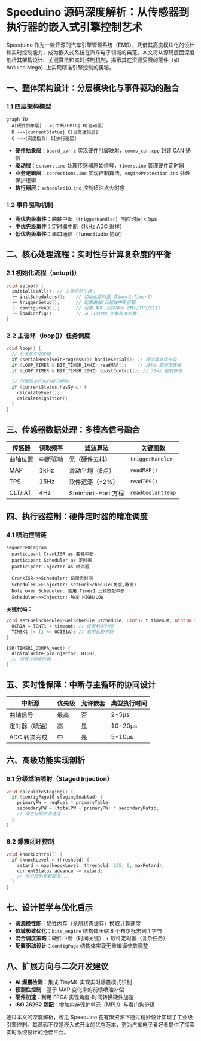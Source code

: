 # Speeduino 源码深度解析：从传感器到执行器的嵌入式引擎控制艺术

Speeduino 作为一款开源的汽车引擎管理系统（EMS），凭借其高度模块化的设计和实时控制能力，成为嵌入式系统在汽车电子领域的典范。本文将从源码层面深度剖析其架构设计、关键算法和实时控制机制，揭示其在资源受限的硬件（如 Arduino Mega）上实现精准引擎控制的奥秘。

## 一、整体架构设计：分层模块化与事件驱动的融合

### 1.1 四层架构模型

```mermaid
graph TD
  A[硬件抽象层] -->|中断/GPIO| B[驱动层]
  B -->|currentStatus| C[业务逻辑层]
  C -->|调度指令| D[执行器层]
```

- **硬件抽象层**：`board_avr.c` 实现硬件引脚映射，`comms_can.cpp` 封装 CAN 通信
- **驱动层**：`sensors.ino` 处理传感器原始信号，`timers.ino` 管理硬件定时器
- **业务逻辑层**：`corrections.ino` 实现控制算法，`engineProtection.ino` 处理保护逻辑
- **执行器层**：`scheduledIO.ino` 控制喷油点火时序

### 1.2 事件驱动机制

- **高优先级事件**：曲轴中断（`triggerHandler`）响应时间 < 5μs
- **中优先级事件**：定时器中断（1kHz ADC 采样）
- **低优先级事件**：串口通信（TunerStudio 协议）

## 二、核心处理流程：实时性与计算复杂度的平衡

### 2.1 初始化流程（setup()）

```cpp
void setup() {
  initialiseAll(); // 关键初始化链：
  ├─ initSchedulers();    // 初始化定时器（Timer3/Timer4）
  ├─ triggerSetup();      // 配置曲轴/凸轮轴中断引脚
  ├─ configureADC();      // 设置 ADC 采样序列（MAP/TPS/CLT）
  └─ loadConfig();        // 从 EEPROM 加载校准参数
}
```

### 2.2 主循环（loop()）任务调度

```cpp
void loop() {
  // 任务优先级管理
  if (serialReceiveInProgress()) handleSerial(); // 通信最高优先级
  if (LOOP_TIMER & BIT_TIMER_1KHZ) readMAP();    // 1kHz 高频传感器
  if (LOOP_TIMER & BIT_TIMER_30HZ) boostControl(); // 30Hz 控制算法
  
  // 引擎同步后执行核心控制
  if (currentStatus.hasSync) {
    calculateFuel();
    calculateIgnition();
  }
}
```

## 三、传感器数据处理：多模态信号融合

| 传感器 | 读取频率 | 滤波算法 | 关键函数 |
|--------|---------|---------|---------|
| 曲轴位置 | 中断驱动 | 无（硬件去抖） | `triggerHandler` |
| MAP | 1kHz | 滑动平均（8点） | `readMAP()` |
| TPS | 15Hz | 软件迟滞（±2%） | `readTPS()` |
| CLT/IAT | 4Hz | Steinhart-Hart 方程 | `readCoolantTemp` |

## 四、执行器控制：硬件定时器的精准调度

### 4.1 喷油控制链

```mermaid
sequenceDiagram
  participant CrankISR as 曲轴中断
  participant Scheduler as 定时器
  participant Injector as 喷油器
  
  CrankISR->>Scheduler: 记录齿时间
  Scheduler->>Injector: setFuelSchedule(角度,脉宽)
  Note over Scheduler: 使用 Timer1 比较匹配中断
  Scheduler->>Injector: 触发 HIGH/LOW
```

**关键代码：**

```cpp
void setFuelSchedule(FuelSchedule &schedule, uint32_t timeout, uint16_t duration) {
  OCR1A = TCNT1 + timeout; // 设置触发时间
  TIMSK1 |= (1 << OCIE1A); // 启用比较中断
}

ISR(TIMER1_COMPA_vect) {
  digitalWrite(pinInjector, HIGH);
  // 设置关闭定时器...
}
```

## 五、实时性保障：中断与主循环的协同设计

| 中断源 | 优先级 | 允许嵌套 | 典型执行时间 |
|--------|--------|---------|----------|
| 曲轴信号 | 最高 | 否 | 2-5μs |
| 定时器（喷油） | 高 | 是 | 10-20μs |
| ADC 转换完成 | 中 | 是 | 5-10μs |

## 六、高级功能实现剖析

### 6.1 分级燃油喷射（Staged Injection）

```cpp
void calculateStaging() {
  if (configPage10.stagingEnabled) {
    primaryPW = reqFuel * primaryTable;
    secondaryPW = (totalPW - primaryPW) * secondaryRatio;
    // 动态分配喷油通道... 
  }
}
```

### 6.2 爆震闭环控制

```cpp
void knockControl() {
  if (knockLevel > threshold) {
    retard = map(knockLevel, threshold, 255, 0, maxRetard);
    currentStatus.advance -= retard;
    // 学习策略更新阈值...
  }
}
```

## 七、设计哲学与优化启示

- **资源换性能**：牺牲内存（全局状态缓存）换取计算速度
- **位域极致优化**：`bits_engine` 结构体压缩 8 个布尔标志到 1 字节
- **混合调度策略**：硬件中断（时间关键） + 软件定时器（复杂任务）
- **配置驱动设计**：`configPage` 结构体实现无重编译参数调整

## 八、扩展方向与二次开发建议

- **AI 爆震检测**：集成 TinyML 实现实时爆震模式识别
- **预测性控制**：基于 MAP 变化率的前馈喷油补偿
- **硬件加速**：利用 FPGA 实现角度-时间转换硬件加速
- **ISO 26262 适配**：增加内存保护单元（MPU）与看门狗分级

通过本文的深度解析，可见 Speeduino 在有限资源下通过精妙设计实现了工业级引擎控制。其源码不仅是嵌入式开发的优秀范本，更为汽车电子爱好者提供了探索实时系统设计的绝佳平台。
